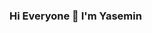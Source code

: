 ### Hi Everyone 👋 I'm Yasemin

<!--
**yaseminbasan21/yaseminbasan21** is a ✨ _special_ ✨ repository because its `README.md` (this file) appears on your GitHub profile.

Here are some ideas to get you started:

- 🌱 I’m currently learning Appium...
- 📫 How to reach me: yaseminbasan00@gmail.com...
- ⚡ 
-->
